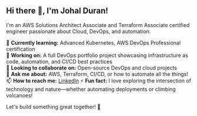## Hi there 👋, I'm Johal Duran!

I'm an AWS Solutions Architect Associate and Terraform Associate certified engineer passionate about Cloud, DevOps, and automation.  

🌱 **Currently learning:** Advanced Kubernetes, AWS DevOps Professional certification  
🔭 **Working on:** A full DevOps portfolio project showcasing infrastructure as code, automation, and CI/CD best practices  
👯 **Looking to collaborate on:** Open-source DevOps and cloud projects  
💬 **Ask me about:** AWS, Terraform, CI/CD, or how to automate all the things!  
📫 **How to reach me:** [LinkedIn](https://www.linkedin.com/in/your-profile) 
⚡ **Fun fact:** I love exploring the intersection of technology and nature—whether automating deployments or climbing volcanoes!  

Let's build something great together! 🚀  
